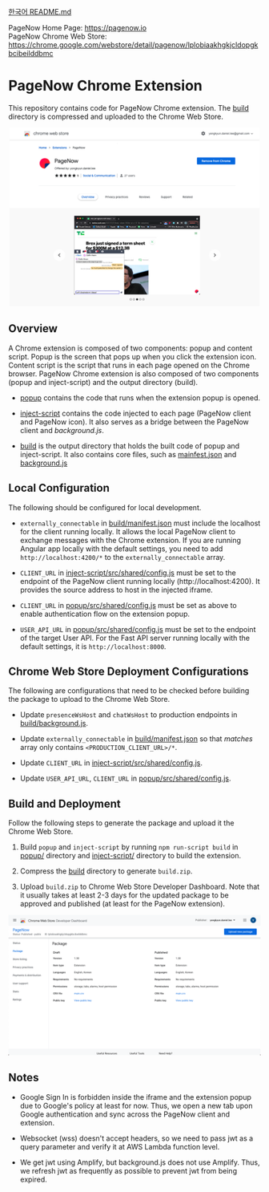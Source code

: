 [한국어 README.md](./README_KO.md)

PageNow Home Page: https://pagenow.io <br/>
PageNow Chrome Web Store: https://chrome.google.com/webstore/detail/pagenow/lplobiaakhgkjcldopgkbcibeilddbmc

# PageNow Chrome Extension

This repository contains code for PageNow Chrome extension. The [build](./build/) directory is compressed and uploaded to the Chrome Web Store.

<p align="center">
<img src="./images/chrome_store_image.png" width = "500"/>
</p>

## Overview

A Chrome extension is composed of two components: popup and content script. Popup is the screen that pops up when you click the extension icon. Content script is the script that runs in each page opened on the Chrome browser. PageNow Chrome extension is also composed of two components (popup and inject-script) and the output directory (build).

* [popup](./popup/) contains the code that runs when the extension popup is opened.

* [inject-script](./inject-script) contains the code injected to each page (PageNow client and PageNow icon). It also serves as a bridge between the PageNow client and *background.js*.

* [build](./build/) is the output directory that holds the built code of popup and inject-script. It also contains core files, such as [mainfest.json](./build/manifest.json) and [background.js](./build/background.js)

## Local Configuration

The following should be configured for local development.

* `externally_connectable` in [build/manifest.json](./build/manifest.json) must include the localhost for the client running locally. It allows the local PageNow client to exchange messages with the Chrome extension. If you are running Angular app locally with the default settings, you need to add `http://localhost:4200/*` to the `externally_connectable` array.

* `CLIENT_URL` in [inject-script/src/shared/config.js](./inject-script/src/shared/config.js) must be set to the endpoint of the PageNow client running locally (http://localhost:4200). It provides the source address to host in the injected iframe.

* `CLIENT_URL` in [popup/src/shared/config.js](./popup/src/shared/config.js) must be set as above to enable authentication flow on the extension popup.

* `USER_API_URL` in [popup/src/shared/config.js](./popup/src/shared/config.js) must be set to the endpoint of the target User API. For the Fast API server running locally with the default settings, it is `http://localhost:8000`.

## Chrome Web Store Deployment Configurations

The following are configurations that need to be checked before building the package to upload to the Chrome Web Store.

* Update `presenceWsHost` and `chatWsHost` to production endpoints in [build/background.js](./build/background.js).

* Update `externally_connectable` in [build/manifest.json](./build/manifest.json) so that *matches* array only contains `<PRODUCTION_CLIENT_URL>/*`.

* Update `CLIENT_URL` in [inject-script/src/shared/config.js](./inject-script/src/shared/config.js).

* Update `USER_API_URL`, `CLIENT_URL` in [popup/src/shared/config.js](./popup/src/shared/config.js).

## Build and Deployment

Follow the following steps to generate the package and upload it the Chrome Web Store.

1. Build `popup` and `inject-script` by running ```npm run-script build``` in [popup/](./popup/) directory and [inject-script/](./inject-script/) directory to build the extension.

2. Compress the [build](./build/) directory to generate `build.zip`.

3. Upload `build.zip` to Chrome Web Store Developer Dashboard. Note that it usually takes at least 2-3 days for the updated package to be approved and published (at least for the PageNow extension).

<p align="center">
<img src="./images/chrome_web_store_developer_dashboard.png" width = "600"/>
</p>

## Notes

* Google Sign In is forbidden inside the iframe and the extension popup due to Google's policy at least for now. Thus, we open a new tab upon Google authentication and sync across the PageNow client and extension.

* Websocket (wss) doesn't accept headers, so we need to pass jwt as a query parameter and verify it at AWS Lambda function level.

* We get jwt using Amplify, but background.js does not use Amplify. Thus, we refresh jwt as frequently as possible to prevent jwt from being expired.
